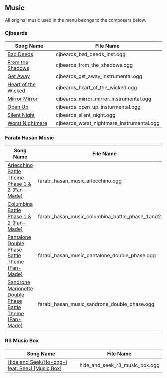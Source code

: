 ## Music

All original music used in the menu belongs to the composers below.

### Cjbeards

| Song Name | File Name |
| --------- | --------- |
| [Bad Deeds](https://www.youtube.com/watch?v=prrBvmXmMSY) | cjbeards_bad_deeds_inst.ogg |
| [From the Shadows](https://www.youtube.com/watch?v=m2IA-rXEKPk) | cjbeards_from_the_shadows.ogg |
| [Get Away](https://www.youtube.com/watch?v=toXPju2rkfA) | cjbeards_get_away_instrumental.ogg |
| [Heart of the Wicked](https://www.youtube.com/watch?v=ZsKEZUgKaXg) | cjbeards_heart_of_the_wicked.ogg |
| [Mirror Mirror](https://www.youtube.com/watch?v=u91uppHLfS4) | cjbeards_mirror_mirror_instrumental.ogg |
| [Open Up](https://www.youtube.com/watch?v=0ezvEJnhtxE) | cjbeards_open_up_insturmental.ogg |
| [Silent Night](https://www.youtube.com/watch?v=TElbua-jzOc) | cjbeards_silent_night.ogg |
| [Worst Nightmare](https://www.youtube.com/watch?v=skfYYHdliGg) | cjbeards_worst_nightmare_instrumental.ogg |

### Farabi Hasan Music

| Song Name | File Name |
| --------- | --------- |
| [Arlecchino Battle Theme Phase 1 & 2 (Fan-Made)](https://www.youtube.com/watch?v=1Jj5aAEYSeo) | farabi_hasan_music_arlecchino.ogg |
| [Columbina Battle Phase 1 & 2 (Fan-Made)](https://www.youtube.com/watch?v=M_jSIWCmSDA) | farabi_hasan_music_columbina_battle_phase_1and2.ogg |
| [Pantalone Double Phase Battle Theme (Fan-Made)](https://www.youtube.com/watch?v=Kc__atMAGIA) | farabi_hasan_music_pantalone_double_phase.ogg |
| [Sandrone Marionette Double Phase Battle Theme (Fan-Made)](https://www.youtube.com/watch?v=UldZX64M0C8) | farabi_hasan_music_sandrone_double_phase.ogg |

### R3 Music Box

| Song Name | File Name |
| --------- | --------- |
| [Hide and Seek/Ho-ong-i feat. SeeU [Music Box]](https://www.youtube.com/watch?v=ZCTo2b-KUP8) | hide_and_seek_r3_music_box.ogg |